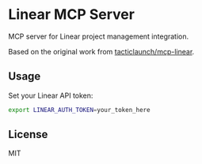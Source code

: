 # Linear MCP Server

MCP server for Linear project management integration.

Based on the original work from [tacticlaunch/mcp-linear](https://github.com/tacticlaunch/mcp-linear).

## Usage

Set your Linear API token:
```bash
export LINEAR_AUTH_TOKEN=your_token_here
```

## License

MIT
